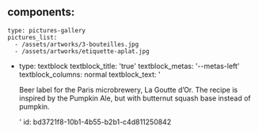 components:
  -
    type: pictures-gallery
    pictures_list:
      - /assets/artworks/3-bouteilles.jpg
      - /assets/artworks/etiquette-aplat.jpg
  -
    type: textblock
    textblock_title: 'true'
    textblock_metas: '--metas-left'
    textblock_columns: normal
    textblock_text: '<p>Beer label for the Paris microbrewery, La Goutte d’Or. The recipe is inspired by the Pumpkin Ale, but with butternut squash base instead of pumpkin.</p>'
id: bd3721f8-10b1-4b55-b2b1-c4d811250842
